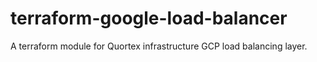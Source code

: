 # terraform-google-load-balancer
A terraform module for Quortex infrastructure GCP load balancing layer.

